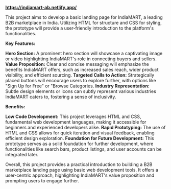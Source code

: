 **https://indiamart-ab.netlify.app/**

This project aims to develop a basic landing page for IndiaMART, a leading B2B marketplace in India. Utilizing HTML for structure and CSS for styling, the prototype will provide a user-friendly introduction to the platform's functionalities. 

**Key Features:**

**Hero Section:**
      A prominent hero section will showcase a captivating image or video highlighting IndiaMART's role in connecting buyers and sellers. 
**Value Proposition:**
    Clear and concise messaging will emphasize the benefits IndiaMART offers, such as increased sales reach, wider product visibility, and efficient sourcing. 
**Targeted Calls to Action:** 
    Strategically placed buttons will encourage users to explore further, with options like "Sign Up for Free" or "Browse Categories.
**Industry Representation:**  
    Subtle design elements or icons can subtly represent various industries IndiaMART caters to, fostering a sense of inclusivity.

**Benefits:**

**Low Code Development:** 
    This project leverages HTML and CSS, fundamental web development languages, making it accessible for beginners and experienced developers alike. 
**Rapid Prototyping:** 
    The use of HTML and CSS allows for quick iteration and visual feedback, enabling efficient design exploration.
**Foundation for Future Development:** 
    This prototype serves as a solid foundation for further development, where functionalities like search bars, product listings, and user accounts can be integrated later.

Overall, this project provides a practical introduction to building a B2B marketplace landing page using basic web development tools. It offers a user-centric approach, highlighting IndiaMART's value proposition and prompting users to engage further.
